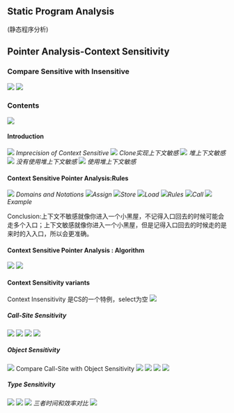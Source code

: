 ## Static Program Analysis
(静态程序分析)
## Pointer Analysis-Context Sensitivity
### Compare Sensitive with Insensitive
![](1.png)
![](2.png)
### Contents
![](3.png)
#### Introduction
![](4.png)
*Imprecision of Context Sensitive*
![](5.png)
*Clone实现上下文敏感*
![](6.png)
*堆上下文敏感*
![](7.png)
*没有使用堆上下文敏感*
![](8.png)
*使用堆上下文敏感*
#### Context Sensitive Pointer Analysis:Rules
![](9.png)
*Domains and Notations* 
![](10.png)*Assign*
![](11.png)*Store*
![](12.png)*Load*
![](13.png)*Rules*
![](14.png)*Call*
![](15.png)*Example*

Conclusion:上下文不敏感就像你进入一个小黑屋，不记得入口回去的时候可能会走多个入口；上下文敏感就像你进入一个小黑屋，但是记得入口回去的时候走的是来时的入入口，所以会更准确。

#### Context Sensitive Pointer Analysis : Algorithm
![](16.png)
![](17.png)
#### Context Sensitivity variants
Context Insensitivity 是CS的一个特例，select为空
![](18.png)
##### Call-Site Sensitivity
![](19.png)
![](20.png)
![](21.png)
![](22.png)
##### Object Sensitivity
![](23.png) 
Compare Call-Site with Object Sensitivity
![](24.png)
![](25.png)
![](26.png)
![](27.png)
##### Type Sensitivity
![](28.png)
![](29.png)
![](30.png)
*三者时间和效率对比* 
![](31.png)
